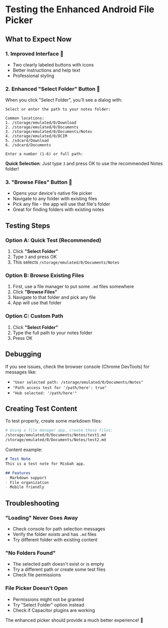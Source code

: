# Testing the Enhanced Android File Picker

## What to Expect Now

### 1. **Improved Interface** 🎨
- Two clearly labeled buttons with icons
- Better instructions and help text
- Professional styling

### 2. **Enhanced "Select Folder" Button** 📁
When you click "Select Folder", you'll see a dialog with:
```
Select or enter the path to your notes folder:

Common locations:
1. /storage/emulated/0/Download
2. /storage/emulated/0/Documents
3. /storage/emulated/0/Documents/Notes
4. /storage/emulated/0/DCIM
5. /sdcard/Download
6. /sdcard/Documents

Enter a number (1-6) or full path:
```

**Quick Selection**: Just type `3` and press OK to use the recommended Notes folder!

### 3. **"Browse Files" Button** 📂
- Opens your device's native file picker
- Navigate to any folder with existing files
- Pick any file - the app will use that file's folder
- Great for finding folders with existing notes

## Testing Steps

### Option A: Quick Test (Recommended)
1. Click **"Select Folder"**
2. Type `3` and press OK
3. This selects `/storage/emulated/0/Documents/Notes`

### Option B: Browse Existing Files
1. First, use a file manager to put some `.md` files somewhere
2. Click **"Browse Files"**
3. Navigate to that folder and pick any file
4. App will use that folder

### Option C: Custom Path
1. Click **"Select Folder"**
2. Type the full path to your notes folder
3. Press OK

## Debugging

If you see issues, check the browser console (Chrome DevTools) for messages like:
- `"User selected path: /storage/emulated/0/Documents/Notes"`
- `"Path access test for '/path/here': true"`
- `"Hub selected: '/path/here'"`

## Creating Test Content

To test properly, create some markdown files:

```bash
# Using a file manager app, create these files:
/storage/emulated/0/Documents/Notes/test1.md
/storage/emulated/0/Documents/Notes/test2.md
```

Content example:
```markdown
# Test Note
This is a test note for Misbah app.

## Features
- Markdown support
- File organization
- Mobile friendly
```

## Troubleshooting

### "Loading" Never Goes Away
- Check console for path selection messages
- Verify the folder exists and has `.md` files
- Try different folder with existing content

### "No Folders Found"
- The selected path doesn't exist or is empty
- Try a different path or create some test files
- Check file permissions

### File Picker Doesn't Open
- Permissions might not be granted
- Try "Select Folder" option instead
- Check if Capacitor plugins are working

The enhanced picker should provide a much better experience! 🚀
